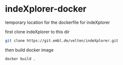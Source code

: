 # indeXplorer-docker

temporary location for the dockerfile for indeXplorer


first clone indeXplorer to this dir

```bash
git clone https://git.embl.de/velten/indeXplorer.git
```

then build docker image
```bash
docker build .
```
